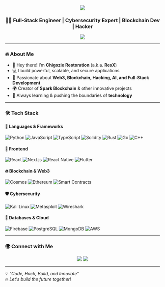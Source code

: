 <h1 align="center">
  <img src="https://capsule-render.vercel.app/api?type=wave&color=0A192F&height=150&section=header&text=Chigozie%20Restoration%20|%20ResX&fontSize=30&fontColor=00E6FF&animation=fadeIn" />
</h1>

<h3 align="center">👨‍💻 Full-Stack Engineer | Cybersecurity Expert | Blockchain Dev | Hacker</h3>

<p align="center">
  <img src="https://readme-typing-svg.herokuapp.com?font=Fira+Code&pause=1000&color=00E6FF&center=true&vCenter=true&width=500&lines=Mastering+the+art+of+coding!;Full-stack+developer+%F0%9F%94%A5;Blockchain+%26+Web3+Expert;Cybersecurity+%7C+Ethical+Hacking+%E2%9A%A1;Building+the+future+of+tech!">
</p>

---

### 🔥 About Me  
- 👋 Hey there! I’m **Chigozie Restoration** (a.k.a. **ResX**)  
- 💻 I build powerful, scalable, and secure applications  
- 🚀 Passionate about **Web3, Blockchain, Hacking, AI, and Full-Stack Development**  
- 🌍 Creator of **Spark Blockchain** & other innovative projects  
- 🎯 Always learning & pushing the boundaries of **technology**  

---

### 🛠️ Tech Stack  

#### 🚀 Languages & Frameworks  
![Python](https://img.shields.io/badge/Python-3776AB?style=for-the-badge&logo=python&logoColor=white)
![JavaScript](https://img.shields.io/badge/JavaScript-F7DF1E?style=for-the-badge&logo=javascript&logoColor=black)
![TypeScript](https://img.shields.io/badge/TypeScript-3178C6?style=for-the-badge&logo=typescript&logoColor=white)
![Solidity](https://img.shields.io/badge/Solidity-363636?style=for-the-badge&logo=solidity&logoColor=white)
![Rust](https://img.shields.io/badge/Rust-000000?style=for-the-badge&logo=rust&logoColor=white)
![Go](https://img.shields.io/badge/Go-00ADD8?style=for-the-badge&logo=go&logoColor=white)
![C++](https://img.shields.io/badge/C++-00599C?style=for-the-badge&logo=c%2B%2B&logoColor=white)

#### 📱 Frontend  
![React](https://img.shields.io/badge/React-61DAFB?style=for-the-badge&logo=react&logoColor=black)
![Next.js](https://img.shields.io/badge/Next.js-000000?style=for-the-badge&logo=next.js&logoColor=white)
![React Native](https://img.shields.io/badge/React_Native-61DAFB?style=for-the-badge&logo=react&logoColor=black)
![Flutter](https://img.shields.io/badge/Flutter-02569B?style=for-the-badge&logo=flutter&logoColor=white)

#### 🔥 Blockchain & Web3  
![Cosmos](https://img.shields.io/badge/Cosmos-000000?style=for-the-badge&logo=cosmos&logoColor=white)
![Ethereum](https://img.shields.io/badge/Ethereum-3C3C3D?style=for-the-badge&logo=ethereum&logoColor=white)
![Smart Contracts](https://img.shields.io/badge/Smart%20Contracts-00A86B?style=for-the-badge&logo=ethereum&logoColor=white)

#### 🛡️ Cybersecurity  
![Kali Linux](https://img.shields.io/badge/Kali_Linux-557C94?style=for-the-badge&logo=kali-linux&logoColor=white)
![Metasploit](https://img.shields.io/badge/Metasploit-000000?style=for-the-badge&logo=metasploit&logoColor=white)
![Wireshark](https://img.shields.io/badge/Wireshark-1679A7?style=for-the-badge&logo=wireshark&logoColor=white)

#### 📡 Databases & Cloud  
![Firebase](https://img.shields.io/badge/Firebase-FFCA28?style=for-the-badge&logo=firebase&logoColor=black)
![PostgreSQL](https://img.shields.io/badge/PostgreSQL-336791?style=for-the-badge&logo=postgresql&logoColor=white)
![MongoDB](https://img.shields.io/badge/MongoDB-47A248?style=for-the-badge&logo=mongodb&logoColor=white)
![AWS](https://img.shields.io/badge/AWS-232F3E?style=for-the-badge&logo=amazon-aws&logoColor=white)

---

### 🌍 Connect with Me  
<p align="center">
  <a href="https://github.com/ResX-Official"><img src="https://img.shields.io/badge/GitHub-ResX-000?style=for-the-badge&logo=github&logoColor=white"></a>
  <a href="https://twitter.com/ResX_Official"><img src="https://img.shields.io/badge/Twitter-ResX-1DA1F2?style=for-the-badge&logo=twitter&logoColor=white"></a>

</p>

---



💡 *"Code, Hack, Build, and Innovate"*  
🔥 *Let's build the future together!*  

